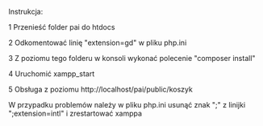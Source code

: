 Instrukcja:

1 Przenieść folder pai do htdocs

2 Odkomentować linię "extension=gd" w pliku php.ini

3 Z poziomu tego folderu w konsoli wykonać polecenie "composer install"

4 Uruchomić xampp_start

5 Obsługa z poziomu http://localhost/pai/public/koszyk

W przypadku problemów należy w pliku php.ini usunąć znak ";" z linijki ";extension=intl" i zrestartować xamppa
   

